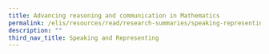 ```yaml
---
title: Advancing reasoning and communication in Mathematics
permalink: /elis/resources/read/research-summaries/speaking-representing/reasoning-and-communication-in-maths/
description: ""
third_nav_title: Speaking and Representing
---
```

